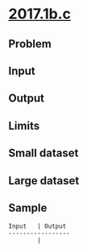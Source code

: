 # [2017.1b.c](https://code.google.com/codejam/contest/...)

## Problem

## Input

## Output

## Limits

## Small dataset

## Large dataset

## Sample

```
Input   | Output 
----------------- 
        | 
```
